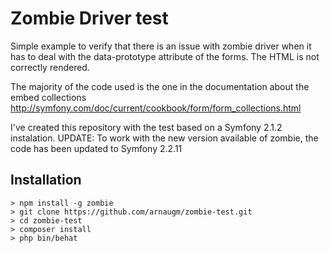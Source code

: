 Zombie Driver test
==================

Simple example to verify that there is an issue with zombie driver when it has to deal
with the data-prototype attribute of the forms. The HTML is not correctly rendered.

The majority of the code used is the one in the documentation about the embed collections http://symfony.com/doc/current/cookbook/form/form_collections.html

I've created this repository with the test based on a Symfony 2.1.2 instalation.
UPDATE: To work with the new version available of zombie, the code has been updated to Symfony 2.2.11

Installation
------------

```
> npm install -g zombie
> git clone https://github.com/arnaugm/zombie-test.git
> cd zombie-test
> composer install
> php bin/behat
```